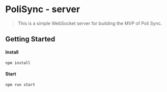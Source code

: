 # PoliSync - server

> This is a simple WebSocket server for building the MVP of Poli Sync.

## Getting Started

#### Install

```
npm install
```

#### Start

```
npm run start
```
